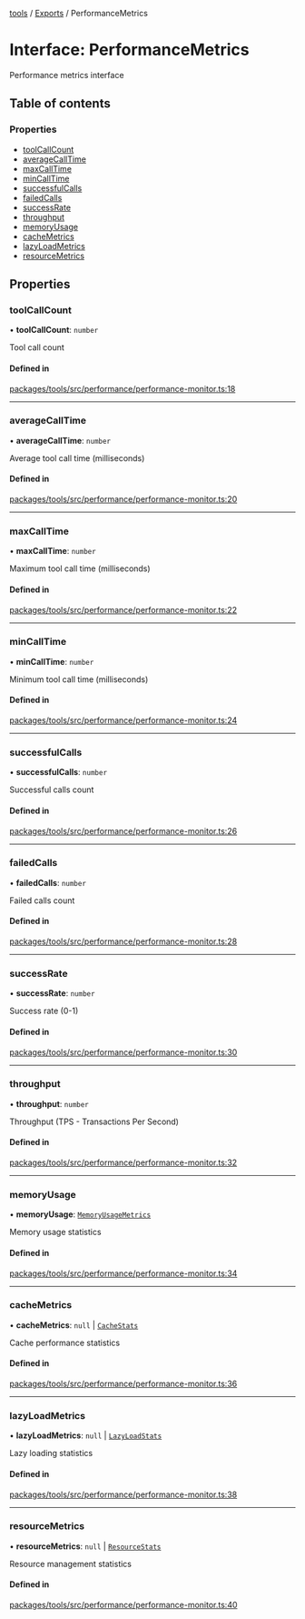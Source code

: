 <!-- 
 ⚠️  AUTO-GENERATED FILE - DO NOT EDIT MANUALLY
 This file is automatically generated by scripts/docs-generator.js
 To make changes, edit the source TypeScript files or update the generator script
-->

[tools](../../) / [Exports](../modules) / PerformanceMetrics

# Interface: PerformanceMetrics

Performance metrics interface

## Table of contents

### Properties

- [toolCallCount](PerformanceMetrics#toolcallcount)
- [averageCallTime](PerformanceMetrics#averagecalltime)
- [maxCallTime](PerformanceMetrics#maxcalltime)
- [minCallTime](PerformanceMetrics#mincalltime)
- [successfulCalls](PerformanceMetrics#successfulcalls)
- [failedCalls](PerformanceMetrics#failedcalls)
- [successRate](PerformanceMetrics#successrate)
- [throughput](PerformanceMetrics#throughput)
- [memoryUsage](PerformanceMetrics#memoryusage)
- [cacheMetrics](PerformanceMetrics#cachemetrics)
- [lazyLoadMetrics](PerformanceMetrics#lazyloadmetrics)
- [resourceMetrics](PerformanceMetrics#resourcemetrics)

## Properties

### toolCallCount

• **toolCallCount**: `number`

Tool call count

#### Defined in

[packages/tools/src/performance/performance-monitor.ts:18](https://github.com/woojubb/robota/blob/0282eb7aeff4db97bfbe6e7aa549630531948e10/packages/tools/src/performance/performance-monitor.ts#L18)

___

### averageCallTime

• **averageCallTime**: `number`

Average tool call time (milliseconds)

#### Defined in

[packages/tools/src/performance/performance-monitor.ts:20](https://github.com/woojubb/robota/blob/0282eb7aeff4db97bfbe6e7aa549630531948e10/packages/tools/src/performance/performance-monitor.ts#L20)

___

### maxCallTime

• **maxCallTime**: `number`

Maximum tool call time (milliseconds)

#### Defined in

[packages/tools/src/performance/performance-monitor.ts:22](https://github.com/woojubb/robota/blob/0282eb7aeff4db97bfbe6e7aa549630531948e10/packages/tools/src/performance/performance-monitor.ts#L22)

___

### minCallTime

• **minCallTime**: `number`

Minimum tool call time (milliseconds)

#### Defined in

[packages/tools/src/performance/performance-monitor.ts:24](https://github.com/woojubb/robota/blob/0282eb7aeff4db97bfbe6e7aa549630531948e10/packages/tools/src/performance/performance-monitor.ts#L24)

___

### successfulCalls

• **successfulCalls**: `number`

Successful calls count

#### Defined in

[packages/tools/src/performance/performance-monitor.ts:26](https://github.com/woojubb/robota/blob/0282eb7aeff4db97bfbe6e7aa549630531948e10/packages/tools/src/performance/performance-monitor.ts#L26)

___

### failedCalls

• **failedCalls**: `number`

Failed calls count

#### Defined in

[packages/tools/src/performance/performance-monitor.ts:28](https://github.com/woojubb/robota/blob/0282eb7aeff4db97bfbe6e7aa549630531948e10/packages/tools/src/performance/performance-monitor.ts#L28)

___

### successRate

• **successRate**: `number`

Success rate (0-1)

#### Defined in

[packages/tools/src/performance/performance-monitor.ts:30](https://github.com/woojubb/robota/blob/0282eb7aeff4db97bfbe6e7aa549630531948e10/packages/tools/src/performance/performance-monitor.ts#L30)

___

### throughput

• **throughput**: `number`

Throughput (TPS - Transactions Per Second)

#### Defined in

[packages/tools/src/performance/performance-monitor.ts:32](https://github.com/woojubb/robota/blob/0282eb7aeff4db97bfbe6e7aa549630531948e10/packages/tools/src/performance/performance-monitor.ts#L32)

___

### memoryUsage

• **memoryUsage**: [`MemoryUsageMetrics`](MemoryUsageMetrics)

Memory usage statistics

#### Defined in

[packages/tools/src/performance/performance-monitor.ts:34](https://github.com/woojubb/robota/blob/0282eb7aeff4db97bfbe6e7aa549630531948e10/packages/tools/src/performance/performance-monitor.ts#L34)

___

### cacheMetrics

• **cacheMetrics**: ``null`` \| [`CacheStats`](CacheStats)

Cache performance statistics

#### Defined in

[packages/tools/src/performance/performance-monitor.ts:36](https://github.com/woojubb/robota/blob/0282eb7aeff4db97bfbe6e7aa549630531948e10/packages/tools/src/performance/performance-monitor.ts#L36)

___

### lazyLoadMetrics

• **lazyLoadMetrics**: ``null`` \| [`LazyLoadStats`](LazyLoadStats)

Lazy loading statistics

#### Defined in

[packages/tools/src/performance/performance-monitor.ts:38](https://github.com/woojubb/robota/blob/0282eb7aeff4db97bfbe6e7aa549630531948e10/packages/tools/src/performance/performance-monitor.ts#L38)

___

### resourceMetrics

• **resourceMetrics**: ``null`` \| [`ResourceStats`](ResourceStats)

Resource management statistics

#### Defined in

[packages/tools/src/performance/performance-monitor.ts:40](https://github.com/woojubb/robota/blob/0282eb7aeff4db97bfbe6e7aa549630531948e10/packages/tools/src/performance/performance-monitor.ts#L40)
